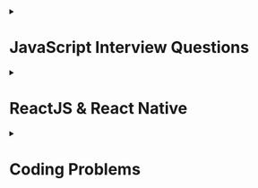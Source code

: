 <details>
<summary>
    
# JavaScript Interview Questions

</summary>
(* denotes important topics)

<details open>
<summary>JS Code Execution</summary>

- [JS Code Execution](./JS/js-code-executio.md)
    - [Event Loop](./JS/js-code-executio.md#q3-what-is-the-event-loop-in-javascript)
    - [Micro-task Queue](./JS/js-code-executio.md#q4-what-are-task-queues-in-javascript)
    - [Callstack Queue](./JS/js-code-executio.md#q2-what-is-the-call-stack-and-how-does-it-work)
</details>

<details open>
<summary>JavaScript Fundamentals</summary>

- [Call Stack](./JS/callstack.md)
- [Hoisting](./JS/hoisting.md)
- [Types of Errors](./JS/types-of-error.md)
- [Closure](./JS/closure.md)
- [Temporal Dead Zone](./JS/temporal-dead-zone.md)
</details>

<details open>
<summary>Data Structures & Operations</summary>

- [Objects & Types of Operations](./JS/objects.md)
- [Array & Types of Operations](./JS/arrays.md)
- [Types of Iterations & Loops](./JS/types-of-iteration-loops.md)
- [String & Types of Operations](./JS/string.md)
</details>

<details open>
<summary>Promises & Async Handling</summary>

- [Promises](./JS/promises.md)
    - [Promise Chaining](./JS/promises.md#promise-chaining)
    - [Promise Function](./JS/promises.md#promise-functions)
- [Callback Hell](./JS/callback-hell.md)
- [Async-Await](./JS/async-await.md)
</details>

<details open>
<summary>Events & Memory Management</summary>

- [Events](./JS/event-propagation-capturing-bubbling.md)
    - [Event Capturing](./JS/event-propagation-capturing-bubbling.md#21-event-capturing-trickling-phase)
    - [Event Bubbling](./JS/event-propagation-capturing-bubbling.md#22-event-bubbling-phase)
    - [Event Propagation](./JS/event-propagation-capturing-bubbling.md#23-event-propagation)
    - [Event Delegation](./JS/event-propagation-capturing-bubbling.md#24-event-delegation)

- [Memory & Its Management](./JS/memory-mgmt.md)
    - [Heap Memory](./JS//memory-mgmt.md#1-heap-memory)
    - [Stack Memory](./JS/memory-mgmt.md#2-stack-memory)
</details>

<details open>
<summary>Functions & Execution</summary>

- [Call, Bind, Apply](./JS/call-bind-apply.md)
- [Prototype & Prototype Chaining](./JS/prototype-prototype-chaining.md)
- [Currying](./JS/currying.md)
- [Throttling vs Debouncing](./JS/throtling.md)
- [Arrow function](./JS/arrow-function.md)
</details>

<details open>
<summary>Advanced JS Concepts</summary>

- [ES6 Features](./JS/es-6-feature.md)
- [Arrow Function](./JS/arrow-fn.md)
- [this Keyword](./JS/this.md)
- [Promises vs Callback vs Async-await](./JS/callback-promises-async-await.md)
</details>

</details>

<details>

<summary>
    
# ReactJS & React Native

</summary>

<details open>
<summary>ReactJS & React Native Interview Questions</summary>

- [React Native Intro](./React-Native-Intro.md) *
- [ReactJS Intro](./Reactjs-Intro.md) *
- [Optimizing Performance in React Native Apps](./optimization.md)*
- [All about components, props & states](./components-props-state-hooks.md)*
- [Prop drilling and its alternative](./prop-drilling-and-other-concepts.md)*
- [useState](./definitions/useState.md)*
- [useEffect](./definitions/useEffect.md)*
- [useMemo](./definitions/useMemo_definition.md)*
- [useCallback](./definitions/useCallback.md)*
- [Context-API](./definitions/context_API.md)*
- [Memo](./definitions/memo_definition.md)*
</details>

<details open>
<summary>React Lifecycle & Error Handling</summary>

- [React Refs](./Common/react-refs.md)
- [Lifecycle Methods (Class Components)](./Common/Lifecycle%20Methods%20(Class%20Components).md)*
- [Custom Hooks](./Common/CustomHooks.md)*
- [Event Handling in React & React Native](./Common/EventHandling.md)
- [Error Handling](./Common/error-handling.md)
</details>

<details open>
<summary>Testing & Debugging</summary>

- [Testing in React & React Native](./Common/Testing.md)*
    - [Jest](./Common/jest.md)
    - [React Testing Library](./Common/react-testing-lib.md)
    - [Detox](./Common/detox.md)
- [Debugging Tools](./Common/debugging.md)*
    - [React Developer Tools](./Common/debugging.md#react-developer-tools-react-devtools)
    - [Flipper for React Native](./Common/debugging.md#flipper-for-react-native)
</details>

<details open>
<summary>Security & Performance</summary>

- [Security in React & React Native](./Common/security.md)
    - [Preventing XSS and CSRF](./Common/security.md#prevent-cross-site-scripting-xss--cross-site-request-forgery-csrf)
    - [Storing sensitive data securely](./Common/storing-data-securely.md)
</details>

<details open>
<summary>Additional Topics</summary>

- [React Navigation](./React-Native/react-navigation.md)
- [React Router](./ReactJS/react-router.md)
- [Server-Side Rendering (SSR) & Static Site Generation (SSG)](./server-side-rendering.md)
- [CORS Error](./JS/CORS.md)
</details>

<details open>
<summary>Bonus Topics (If Time Permits)</summary>

- [Progressive Web Apps (PWA) in React](./pwa.md)
- [GraphQL with Apollo Client](./graphQl-apollo.md)
- [Using WebSockets in React & React Native](./websocket.md)
- [Micro Frontends with React](./micro-front-end.md)
</details>

</details>

<details>
    <summary>
    
# Coding Problems

</summary>

<details>
    <summary>
    30 Must-Know Machine Coding Problems 
</summary> 

<details open>
<summary>Arrays and Strings</summary>

- **LRU Cache Implementation** (Least Recently Used Cache)  
- **Snake and Ladder Game** (Grid traversal logic)  
- **Tic Tac Toe Game** (Winning conditions and board state)  
- **Sudoku Solver** (Backtracking and constraints)  
- **Sliding Window Maximum** (Window-based problem-solving)  
- **String Compression** (Efficient data storage)  

</details>

<details open>
<summary>Linked Lists</summary>

- **LRU Cache with Linked List** (Combining cache with DLL)  
- **Flatten a Multilevel Linked List** (Recursion and iteration)  
- **Detect and Remove Loop in Linked List** (Cycle detection with Floyd’s Algorithm)  
- **Merge K Sorted Linked Lists** (Heap-based merging)  

</details>

<details open>
<summary>Stack and Queues</summary>

- **Implement Min Stack** (Stack with minimum retrieval in O(1))  
- **Valid Parentheses Checker** (Stack for balanced brackets)  
- **Browser History Manager** (Back and forward navigation)  
- **Rotten Oranges (Matrix BFS)** (Shortest path problem using queues)  
- **Sliding Window Maximum** (Deque-based optimization)  

</details>

<details open>
<summary>Trees and Graphs</summary>

- **Binary Search Tree Iterator** (In-order traversal with O(1) space)  
- **Serialize and Deserialize Binary Tree** (Convert trees to string and back)  
- **N-ary Tree Level Order Traversal** (Queue-based traversal)  
- **Shortest Path in a Maze** (BFS for pathfinding)  
- **Word Ladder Problem** (Graph transformation)  

</details>

<details open>
<summary>Recursion and Backtracking</summary>

- **Generate Parentheses** (Recursive string building)  
- **Sudoku Solver** (Backtracking approach)  
- **N-Queens Problem** (Placing queens without attacks)  
- **Word Search in Matrix** (Recursive DFS for grid traversal)  
- **Letter Combinations of a Phone Number** (String permutations)  

</details>

<details open>
<summary>Object-Oriented Design</summary>

- **Design Parking Lot** (Handling vehicle entry, exit, and pricing)  
- **Design Library Management System** (Catalog, users, and borrow-return logic)  
- **Design Snake Game** (Dynamic movement and collision detection)  
- **Design Rate Limiter** (Token bucket or sliding window algorithm)  
- **Design Elevator System** (Multi-threaded handling of floors and requests)  

</details>
</details>
</details>


